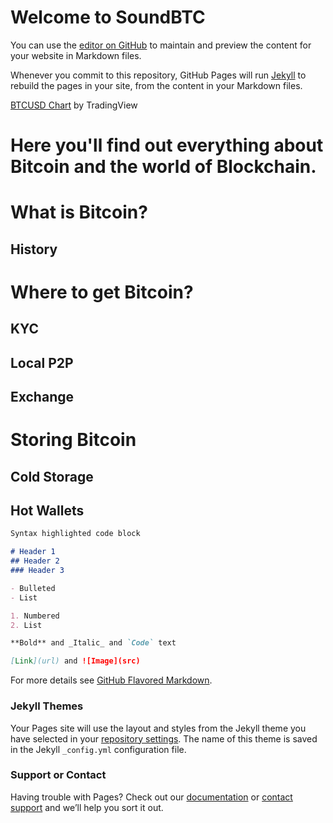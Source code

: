 ## <h1>Welcome to SoundBTC</h1>

You can use the [editor on GitHub](https://github.com/soundbtc/covid-19/edit/master/index.md) to maintain and preview the content for your website in Markdown files.

Whenever you commit to this repository, GitHub Pages will run [Jekyll](https://jekyllrb.com/) to rebuild the pages in your site, from the content in your Markdown files.
<!-- TradingView Widget BEGIN -->
<div class="tradingview-widget-container">
  <div id="tradingview_78cdf"></div>
  <div class="tradingview-widget-copyright"><a href="https://www.tradingview.com/symbols/COINBASE-BTCUSD/" rel="noopener" target="_blank"><span class="blue-text">BTCUSD Chart</span></a> by TradingView</div>
  <script type="text/javascript" src="https://s3.tradingview.com/tv.js"></script>
  <script type="text/javascript">
  new TradingView.widget(
  {
  "width": 750,
  "height": 500,
  "symbol": "COINBASE:BTCUSD",
  "interval": "D",
  "timezone": "Etc/UTC",
  "theme": "light",
  "style": "1",
  "locale": "en",
  "toolbar_bg": "#f1f3f6",
  "enable_publishing": false,
  "allow_symbol_change": true,
  "container_id": "tradingview_78cdf"
}
  );
  </script>
</div>
<!-- TradingView Widget END -->
<h1>
Here you'll find out everything about Bitcoin and the world of Blockchain.</h1>

<p>
<h1>What is Bitcoin?</h1>
<h2>History</h2>
<p>

<p>
  <h1>Where to get Bitcoin?</h1>
  <h2>KYC</h2>
  <h2>Local P2P</h2>
  <h2>Exchange</h2>
  
  <p>
  
  <P>
  <h1>Storing Bitcoin</h1>
  <h2>Cold Storage</h2>
  <h2>Hot Wallets</h2>
  
  <p>
    
    
  
```markdown
Syntax highlighted code block

# Header 1
## Header 2
### Header 3

- Bulleted
- List

1. Numbered
2. List

**Bold** and _Italic_ and `Code` text

[Link](url) and ![Image](src)
```

For more details see [GitHub Flavored Markdown](https://guides.github.com/features/mastering-markdown/).

### Jekyll Themes

Your Pages site will use the layout and styles from the Jekyll theme you have selected in your [repository settings](https://github.com/soundbtc/covid-19/settings). The name of this theme is saved in the Jekyll `_config.yml` configuration file.

### Support or Contact

Having trouble with Pages? Check out our [documentation](https://help.github.com/categories/github-pages-basics/) or [contact support](https://github.com/contact) and we’ll help you sort it out.
